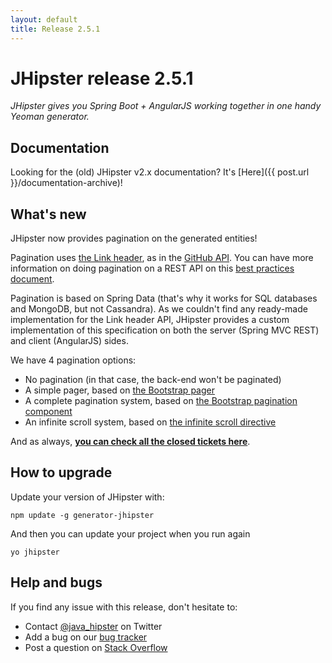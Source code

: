 ```yaml
---
layout: default
title: Release 2.5.1
---
```


JHipster release 2.5.1
==================

*JHipster gives you Spring Boot + AngularJS working together in one handy Yeoman generator.*

Documentation
----------

Looking for the (old) JHipster v2.x documentation? It's [Here]({{ post.url }}/documentation-archive)!

What's new
----------

JHipster now provides pagination on the generated entities!

Pagination uses [the Link header](http://tools.ietf.org/html/rfc5988), as in the [GitHub API](https://developer.github.com/v3/#pagination). You can have more information on doing pagination on a REST API on this [best practices document](http://www.vinaysahni.com/best-practices-for-a-pragmatic-restful-api).

Pagination is based on Spring Data (that's why it works for SQL databases and MongoDB, but not Cassandra). As we couldn't find any ready-made implementation for the Link header API, JHipster provides a custom implementation of this specification on both the server (Spring MVC REST) and client (AngularJS) sides.

We have 4 pagination options:

- No pagination (in that case, the back-end won't be paginated)
- A simple pager, based on [the Bootstrap pager](http://getbootstrap.com/components/#pagination-pager)
- A complete pagination system, based on [the Bootstrap pagination component](http://getbootstrap.com/components/#pagination)
- An infinite scroll system, based on [the infinite scroll directive](http://sroze.github.io/ngInfiniteScroll/)

<!--googleoff: index-->
And as always, __[you can check all the closed tickets here](https://github.com/jhipster/generator-jhipster/issues?q=milestone%3A2.5.1+is%3Aclosed)__.

How to upgrade
------------

Update your version of JHipster with:

```
npm update -g generator-jhipster
```

And then you can update your project when you run again

```
yo jhipster
```

Help and bugs
--------------

If you find any issue with this release, don't hesitate to:

- Contact [@java_hipster](https://twitter.com/java_hipster) on Twitter
- Add a bug on our [bug tracker](https://github.com/jhipster/generator-jhipster/issues?state=open)
- Post a question on [Stack Overflow](http://stackoverflow.com/tags/jhipster/info)
